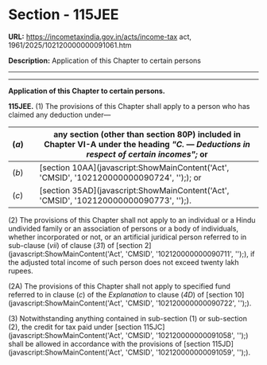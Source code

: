# Section - 115JEE

**URL:** https://incometaxindia.gov.in/acts/income-tax act, 1961/2025/102120000000091061.htm

**Description:** Application of this Chapter to certain persons

---

****

**Application of this Chapter to certain persons.**

**115JEE.** (1) The provisions of this Chapter shall apply to a person who has claimed any deduction under—

(_a_) |  |  any section (other than section 80P) included in Chapter VI-A under the heading _"C._ — _Deductions in respect of certain incomes";_ or  
---|---|---  
(_b_) |  |  [section 10AA](javascript:ShowMainContent\('Act', 'CMSID', '102120000000090724', ''\);); or  
(_c_) |  |  [section 35AD](javascript:ShowMainContent\('Act', 'CMSID', '102120000000090773', ''\);).  
  
(2) The provisions of this Chapter shall not apply to an individual or a Hindu undivided family or an association of persons or a body of individuals, whether incorporated or not, or an artificial juridical person referred to in sub-clause (_vii_) of clause (_31_) of [section 2](javascript:ShowMainContent\('Act', 'CMSID', '102120000000090711', ''\);), if the adjusted total income of such person does not exceed twenty lakh rupees.

(2A) The provisions of this Chapter shall not apply to specified fund referred to in clause (_c_) of the _Explanation_ to clause (_4D_) of [section 10](javascript:ShowMainContent\('Act', 'CMSID', '102120000000090722', ''\);).

(3) Notwithstanding anything contained in sub-section (1) or sub-section (2), the credit for tax paid under [section 115JC](javascript:ShowMainContent\('Act', 'CMSID', '102120000000091058', ''\);) shall be allowed in accordance with the provisions of [section 115JD](javascript:ShowMainContent\('Act', 'CMSID', '102120000000091059', ''\);).
